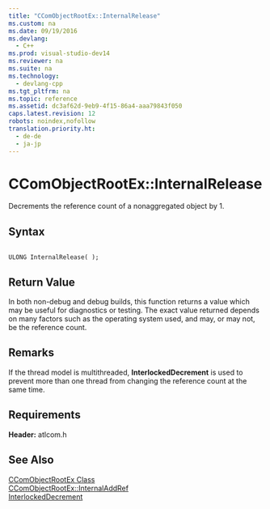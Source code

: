 ```yaml
---
title: "CComObjectRootEx::InternalRelease"
ms.custom: na
ms.date: 09/19/2016
ms.devlang: 
  - C++
ms.prod: visual-studio-dev14
ms.reviewer: na
ms.suite: na
ms.technology: 
  - devlang-cpp
ms.tgt_pltfrm: na
ms.topic: reference
ms.assetid: dc3af62d-9eb9-4f15-86a4-aaa79843f050
caps.latest.revision: 12
robots: noindex,nofollow
translation.priority.ht: 
  - de-de
  - ja-jp
---
```

# CComObjectRootEx::InternalRelease
Decrements the reference count of a nonaggregated object by 1.  
  
## Syntax  
  
```  
  
ULONG InternalRelease( );  
```  
  
## Return Value  
 In both non-debug and debug builds, this function returns a value which may be useful for diagnostics or testing. The exact value returned depends on many factors such as the operating system used, and may, or may not, be the reference count.  
  
## Remarks  
 If the thread model is multithreaded, **InterlockedDecrement** is used to prevent more than one thread from changing the reference count at the same time.  
  
## Requirements  
 **Header:** atlcom.h  
  
## See Also  
 [CComObjectRootEx Class](../vs140/CComObjectRootEx-Class.md)   
 [CComObjectRootEx::InternalAddRef](../vs140/CComObjectRootEx--InternalAddRef.md)   
 [InterlockedDecrement](http://msdn.microsoft.com/library/windows/desktop/ms683580)